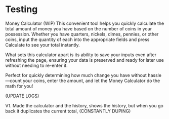 # Testing
Money Calculator (WIP)
This convenient tool helps you quickly calculate the total amount of money you have based on the number of coins in your possession. Whether you have quarters, nickels, dimes, pennies, or other coins, input the quantity of each into the appropriate fields and press Calculate to see your total instantly.

What sets this calculator apart is its ability to save your inputs even after refreshing the page, ensuring your data is preserved and ready for later use without needing to re-enter it.

Perfect for quickly determining how much change you have without hassle—count your coins, enter the amount, and let the Money Calculator do the math for you!

(UPDATE LOGS)

V1. Made the calculator and the history, shows the history, but when you go back it duplicates the current total, (CONSTANTLY DUPING)
